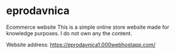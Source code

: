 # eprodavnica
Ecommerce website
This is a simple online store website made for knowledge purposes. I do not own any the content. 


Website address: https://eprodavnica1.000webhostapp.com/
